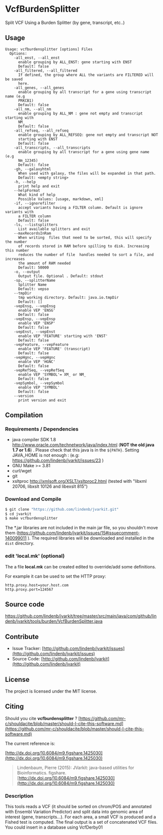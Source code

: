 # VcfBurdenSplitter

Split VCF Using a Burden Splitter (by gene, transcript, etc..)


## Usage

```
Usage: vcfburdensplitter [options] Files
  Options:
    -all_enst, --all_enst
      enable grouping by ALL_ENST: gene starting with ENST
      Default: false
    -all_filtered, --all_filtered
      If defined, the group where ALL the variants are FILTERED will be saved 
      here. 
    -all_genes, --all_genes
      enable grouping by all transcript for a gene using transcript name (e.g 
      PRKCB1) 
      Default: false
    -all_nm, --all_nm
      enable grouping by ALL_NM : gene not empty and transcript starting with 
      NM_ 
      Default: false
    -all_refseq, --all_refseq
      enable grouping by ALL_REFSEQ: gene not empty and transcript NOT 
      starting with ENST
      Default: false
    -all_transcripts, --all_transcripts
      enable grouping by all transcript for a gene using gene name (e.g 
      Nm_12345) 
      Default: false
    -gh, --galaxyhtml
      When used with galaxy, the files will be expanded in that path.
      Default: <empty string>
    -h, --help
      print help and exit
    --helpFormat
      What kind of help
      Possible Values: [usage, markdown, xml]
    -if, --ignorefilter
      accept variants having a FILTER column. Default is ignore variants with 
      a FILTER column
      Default: false
    -ls, --listsplitters
      List available splitters and exit
    --maxRecordsInRam
      When writing  files that need to be sorted, this will specify the number 
      of records stored in RAM before spilling to disk. Increasing this number 
      reduces the number of file  handles needed to sort a file, and increases 
      the amount of RAM needed
      Default: 50000
    -o, --output
      Output file. Optional . Default: stdout
    -sp, --splitterName
      Splitter Name
      Default: vepso
    --tmpDir
      tmp working directory. Default: java.io.tmpDir
      Default: []
    -vepEnsg, --vepEnsg
      enable VEP 'ENSG'
      Default: false
    -vepEnsp, --vepEnsp
      enable VEP 'ENSP'
      Default: false
    -vepEnst, --vepEnst
      enable VEP 'FEATURE' starting with 'ENST'
      Default: false
    -vepFeature, --vepFeature
      enable VEP 'FEATURE' (transcript)
      Default: false
    -vepHgnc, --vepHgnc
      enable VEP 'HGNC'
      Default: false
    -vepRefSeq, --vepRefSeq
      enable VEP 'SYMBOL'= XM_ or NM_
      Default: false
    -vepSymbol, --vepSymbol
      enable VEP 'SYMBOL'
      Default: false
    --version
      print version and exit

```

## Compilation

### Requirements / Dependencies

* java compiler SDK 1.8 http://www.oracle.com/technetwork/java/index.html (**NOT the old java 1.7 or 1.6**) . Please check that this java is in the `${PATH}`. Setting JAVA_HOME is not enough : (e.g: https://github.com/lindenb/jvarkit/issues/23 )
* GNU Make >= 3.81
* curl/wget
* git
* xsltproc http://xmlsoft.org/XSLT/xsltproc2.html (tested with "libxml 20706, libxslt 10126 and libexslt 815")


### Download and Compile

```bash
$ git clone "https://github.com/lindenb/jvarkit.git"
$ cd jvarkit
$ make vcfburdensplitter
```

The *.jar libraries are not included in the main jar file, so you shouldn't move them (https://github.com/lindenb/jvarkit/issues/15#issuecomment-140099011 ).
The required libraries will be downloaded and installed in the `dist` directory.

### edit 'local.mk' (optional)

The a file **local.mk** can be created edited to override/add some definitions.

For example it can be used to set the HTTP proxy:

```
http.proxy.host=your.host.com
http.proxy.port=124567
```
## Source code 

[https://github.com/lindenb/jvarkit/tree/master/src/main/java/com/github/lindenb/jvarkit/tools/burden/VcfBurdenSplitter.java
](https://github.com/lindenb/jvarkit/tree/master/src/main/java/com/github/lindenb/jvarkit/tools/burden/VcfBurdenSplitter.java
)
## Contribute

- Issue Tracker: [http://github.com/lindenb/jvarkit/issues](http://github.com/lindenb/jvarkit/issues)
- Source Code: [http://github.com/lindenb/jvarkit](http://github.com/lindenb/jvarkit)

## License

The project is licensed under the MIT license.

## Citing

Should you cite **vcfburdensplitter** ? [https://github.com/mr-c/shouldacite/blob/master/should-I-cite-this-software.md](https://github.com/mr-c/shouldacite/blob/master/should-I-cite-this-software.md)

The current reference is:

[http://dx.doi.org/10.6084/m9.figshare.1425030](http://dx.doi.org/10.6084/m9.figshare.1425030)

> Lindenbaum, Pierre (2015): JVarkit: java-based utilities for Bioinformatics. figshare.
> [http://dx.doi.org/10.6084/m9.figshare.1425030](http://dx.doi.org/10.6084/m9.figshare.1425030)


### Description

This tools reads a VCF  (it should be sorted on chrom/POS and annotated with Ensembl Variation Predictor) and split data into genomic area of interest (gene, transcripts...).
For each area, a small VCF is produced and a Fished test is computed.
The final output is a set of concatenated VCF files. You could insert in a database using VcfDerby01



